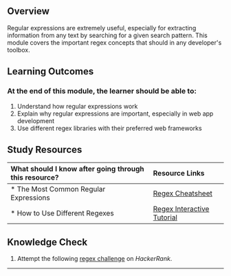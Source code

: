 ## **Overview**

Regular expressions are extremely useful, especially for extracting information from any text by searching for a given search pattern. This module covers the important regex concepts that should in any developer's toolbox.

## **Learning Outcomes**
### **At the end of this module, the learner should be able to:**
1. Understand how regular expressions work
2. Explain why regular expressions are important, especially in web app development
3. Use different regex libraries with their preferred web frameworks

## **Study Resources**
| What should I know after going through this resource?   |      Resource Links      |
|:-------------|:------------------|
| * The Most Common Regular Expressions|[Regex Cheatsheet](https://medium.com/factory-mind/regex-tutorial-a-simple-cheatsheet-by-examples-649dc1c3f285) |
| * How to Use Different Regexes|[Regex Interactive Tutorial](https://regexone.com/) |

## **Knowledge Check**

1. Attempt the following [regex challenge](https://www.hackerrank.com/challenges/find-a-word/problem) on *HackerRank*.
------------
